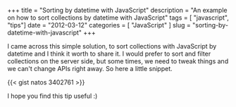 +++
title = "Sorting by datetime with JavaScript"
description = "An example on how to sort collections by datetime with JavaScript"
tags = [ "javascript", "tips"]
date = "2012-03-12"
categories = [
  "JavaScript"
]
slug = "sorting-by-datetime-with-javascript"
+++

I came across this simple solution, to sort collections with JavaScript by datetime and I think it worth to share it. I would prefer to sort and filter collections on the server side, but some times, we need to tweak things and we can't change APIs right away. So here a little snippet.

{{< gist natos 3402761 >}}

I hope you find this tip useful :)
